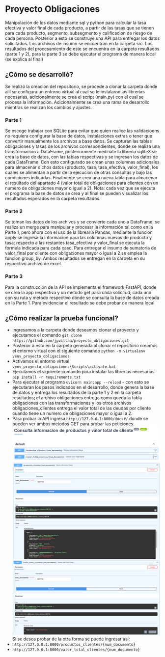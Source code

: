 # Proyecto Obligaciones
Manipulación de los datos mediante sql y python para calcular la tasa efectiva y valor final de cada producto, a partir de las tasas que se tienen para cada producto, segmento, subsegmento y calificacion de riesgo de cada persona.
Posterior a esto se construye una API para entregar los datos solicitados.
Los archivos de insumo se encuentran en la carpeta src.
Los resultados del procesamiento de este se encuentra en la carpeta resultados (parte 1 y 2), para la parte 3 se debe ejecutar el programa de manera local (se explica al final)

## ¿Cómo se desarrolló?
Se realizó la creación del repositorio, se procede a clonar la carpeta donde allí se configura un entorno virtual al cual se le instalaron las librerias necesarias, 
adicionalmente se crea el script (main.py) con el cual se procesa la información.
Adicionalmente se crea una rama de desarrollo mientras se realizan los cambios y ajustes.
### Parte 1
Se escoge trabajar con SQLite para evitar que quien realice las validacioens no requiera configurar la base de datos, instalaciones extras o tener que convertir manualmente los archivos a base datos.
Se capturan las tablas obligaciones y tasas de los archivos correspondientes, donde se realiza una transformacion a DataFrame, posteriormente medinate la libreria sqlite3 se crea la base de datos, con las tablas respectivas y se ingresan los datos de cada DataFrame. Con esto configurado se crean unas columnas adicionales para almacenar dichos datos (producto, tasa, tasa_efectiva, valor_final), los cuales se alimentan a partir de la ejecucion de otras consultas y bajo las condiciones indicadas.
Finalmente se crea una nueva tabla para almacenar el resultado del apartado 4 (valor total de obligaciones para clientes con un numero de obligaciones mayor o igual a 2).
Nota: cada vez que se ejecuta el programa la base de datos se crea y al final se pueden visualizar los resultados esperados en la carpeta resultados.

### Parte 2
Se toman los datos de los archivos y se convierte cada uno a DataFrame, se realiza un merge para manipular y procesar la información tal como en la Parte 1, pero ahora con el uso de la librearía Pandas, mediante la funcion apply se ingresa la informacion para las columnas nuevas de producto y tasa; respecto a las restantes tasa_efectiva y valor_final se ejecuta la formula indicada para cada caso. Para entregar el insumo de sumatoria de valor_final por cliente con obligaciones mayor o igual a 2 se emplea la funcion group_by. Ambos resultados se entregan en la carpeta en su respectivo archivo de excel. 

### Parte 3
Para la construcción de la API se implementa el framework FastAPI, donde se crea la app respectiva y un metodo get para cada solicitud, cada uno con su ruta y metodo respectivo donde se consulta la base de datos creada en la Parte 1.
Para evidenciar el resultado se debe probar de manera local 

## ¿Cómo realizar la prueba funcional?
- Ingresamos a la carpeta donde deseamos clonar el proyecto y ejecutamos el comando ```git clone https://github.com/jpvillaa/proyecto_obligaciones.git```
- Posterior a esto en la carpeta generada al clonar el repositorio creamos el entorno virtual con el siguiente comando ```python -m virtualenv venv_proyecto_obligaciones```
- Activamos el entorno virtual ```venv_proyecto_obligaciones\Scripts\activate.bat```
- Ejecutamos el siguiente comando para instalar las librerías necesarias ```pip install -r requirements.txt```
- Para ejecutar el programa ```uvicorn main:app --reload``` - con esto se ejecutaran los pasos indicados en el desarrollo, donde genera la base de datos y entrega los resultados de la parte 1 y 2 en la carpeta resultados; el archivo obligaciones entrega como queda la tabla obligaciones con las transformaciones y los otros archivos obligaciones_clientes entrega el valor total de las deudas por cliente cuando tiene un numero de obligaciones mayor o igual a 2.
- Para probar la API ingresa ```http://127.0.0.1:8000/docs#/``` donde se pueden ver ambos metodos GET para probar las peticiones. 
![Imagen de metodos GET API](/src/peticiones_API.png)
![Peticion 1 API](/src/peticion_1_API.png)
![Peticion 2 API](/src/peticion_2_API.png)
Si se desea probar de la otra forma se puede ingresar asi: 
- ```http://127.0.0.1:8000/productos_clientes/{num_documento}``` 
- ```http://127.0.0.1:8000/valor_total_clientes/{num_documento}```